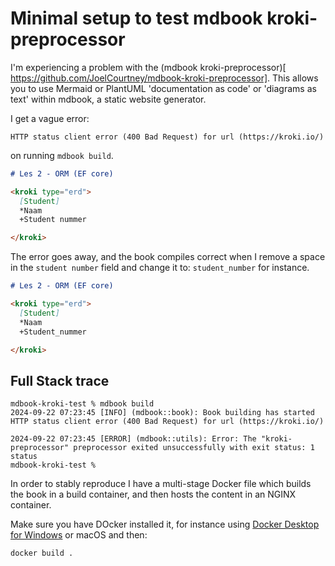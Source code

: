 # Minimal setup to test mdbook kroki-preprocessor

I'm experiencing a problem with the (mdbook kroki-preprocessor)[
https://github.com/JoelCourtney/mdbook-kroki-preprocessor]. This allows you to use Mermaid or PlantUML 'documentation as code' or 'diagrams as text' within mdbook, a static website generator.

I get a vague error:

```console
HTTP status client error (400 Bad Request) for url (https://kroki.io/)
```

on running `mdbook build`.

```markdown
# Les 2 - ORM (EF core)

<kroki type="erd">
  [Student]
  *Naam
  +Student nummer

</kroki>
```

The error goes away, and the book compiles correct when I remove a space in the `student number` field and change it to: `student_number` for instance.

```markdown
# Les 2 - ORM (EF core)

<kroki type="erd">
  [Student]
  *Naam
  +Student_nummer

</kroki>
```

## Full Stack trace

```console
mdbook-kroki-test % mdbook build
2024-09-22 07:23:45 [INFO] (mdbook::book): Book building has started
HTTP status client error (400 Bad Request) for url (https://kroki.io/)

2024-09-22 07:23:45 [ERROR] (mdbook::utils): Error: The "kroki-preprocessor" preprocessor exited unsuccessfully with exit status: 1 status
mdbook-kroki-test % 
```

In order to stably reproduce I have a multi-stage Docker file which builds the book in a build container, and then hosts the content in an NGINX container.

Make sure you have DOcker installed it, for instance using [Docker Desktop for Windows](https://docs.docker.com/desktop/install/windows-install/) or macOS and then:

```console
docker build .
```
